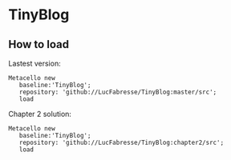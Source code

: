 # TinyBlog

## How to load

Lastest version:

```Smalltalk
Metacello new
   baseline:'TinyBlog';
   repository: 'github://LucFabresse/TinyBlog:master/src';
   load
```

Chapter 2 solution:

```Smalltalk
Metacello new
   baseline:'TinyBlog';
   repository: 'github://LucFabresse/TinyBlog:chapter2/src';
   load
```
